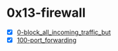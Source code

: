 # 0x13-firewall

- [x] [0-block_all_incoming_traffic_but](0-block_all_incoming_traffic_but)
- [x] [100-port_forwarding](100-port_forwarding)
